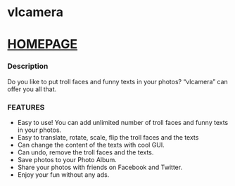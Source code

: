 # vlcamera

# [HOMEPAGE](http://nghialv.com/blog/2013/08/13/vlcamera/)

### Description

Do you like to put troll faces and funny texts in your photos? “vlcamera” can offer you all that.

### FEATURES

- Easy to use! You can add unlimited number of troll faces and funny texts in your photos.
- Easy to translate, rotate, scale, flip the troll faces and the texts
- Can change the content of the texts with cool GUI.
- Can undo, remove the troll faces and the texts.
- Save photos to your Photo Album.
- Share your photos with friends on Facebook and Twitter.
- Enjoy your fun without any ads.
